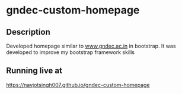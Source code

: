 # gndec-custom-homepage

## Description
Developed homepage similar to www.gndec.ac.in in bootstrap. It was developed to improve my bootstrap framework skills

## Running live at
https://navjotsingh007.github.io/gndec-custom-homepage
